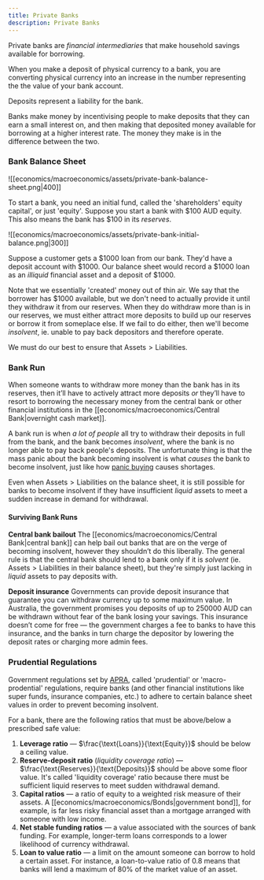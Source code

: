 ```yaml
---
title: Private Banks
description: Private Banks
---
```


Private banks are *financial intermediaries* that make household savings available for borrowing. 

When you make a deposit of physical currency to a bank, you are converting physical currency into an increase in the number representing the the value of your bank account. 

Deposits represent a liability for the bank. 

Banks make money by incentivising people to make deposits that they can earn a small interest on, and then making that deposited money available for borrowing at a higher interest rate. The money they make is in the difference between the two.

### Bank Balance Sheet

![[economics/macroeconomics/assets/private-bank-balance-sheet.png|400]]

To start a bank, you need an initial fund, called the 'shareholders' equity capital', or just 'equity'. Suppose you start a bank with $100 AUD equity. This also means the bank has $100 in its *reserves*.

![[economics/macroeconomics/assets/private-bank-initial-balance.png|300]]

Suppose a customer gets a $1000 loan from our bank. They'd have a deposit account with $1000. Our balance sheet would record a $1000 loan as an *illiquid* financial asset and a deposit of $1000. 

Note that we essentially 'created' money out of thin air. We say that the borrower has $1000 available, but we don't need to actually provide it until they withdraw it from our reserves. When they do withdraw more than is in our reserves, we must either attract more deposits to build up our reserves or borrow it from someplace else. If we fail to do either, then we'll become *insolvent*, ie. unable to pay back depositors and therefore operate.

We must do our best to ensure that $\text{Assets} > \text{Liabilities}$.

### Bank Run
When someone wants to withdraw more money than the bank has in its reserves, then it’ll have to actively attract more deposits *or* they’ll have to resort to borrowing the necessary money from the central bank or other financial institutions in the [[economics/macroeconomics/Central Bank|overnight cash market]].

A bank run is when *a lot of people* all try to withdraw their deposits in full from the bank, and the bank becomes *insolvent*, where the bank is no longer able to pay back people's deposits. The unfortunate thing is that the mass panic about the bank becoming insolvent is what *causes* the bank to become insolvent, just like how [panic buying](https://en.wikipedia.org/wiki/Panic_buying) causes shortages.

Even when $\text{Assets}>\text{Liabilities}$ on the balance sheet, it is still possible for banks to become insolvent if they have insufficient *liquid* assets to meet a sudden increase in demand for withdrawal.

#### Surviving Bank Runs
**Central bank bailout**
The [[economics/macroeconomics/Central Bank|central bank]] can help bail out banks that are on the verge of becoming insolvent, however they shouldn’t do this liberally. The general rule is that the central bank should lend to a bank only if it is *solvent* (ie. $\text{Assets} > \text{Liabilities}$ in their balance sheet), but they're simply just lacking in *liquid* assets to pay deposits with.

**Deposit insurance**
Governments can provide deposit insurance that guarantee you can withdraw currency up to some maximum value. In Australia, the government promises you deposits of up to 250000 AUD can be withdrawn without fear of the bank losing your savings. This insurance doesn’t come for free — the government charges a fee to banks to have this insurance, and the banks in turn charge the depositor by lowering the deposit rates or charging more admin fees.

### Prudential Regulations
Government regulations set by [APRA](https://www.apra.gov.au/what-prudential-regulation), called 'prudential' or 'macro-prodential' regulations, require banks (and other financial institutions like super funds, insurance companies, etc.) to adhere to certain balance sheet values in order to prevent becoming insolvent.

For a bank, there are the following ratios that must be above/below a prescribed safe value:
1. **Leverage ratio** — $\frac{\text{Loans}}{\text{Equity}}$ should be below a ceiling value.
2. **Reserve-deposit ratio** (*liquidity coverage ratio*) — $\frac{\text{Reserves}}{\text{Deposits}}$ should be above some floor value. It's called 'liquidity coverage' ratio because there must be sufficient liquid reserves to meet sudden withdrawal demand.
1. **Capital ratios** — a ratio of equity to a weighted risk measure of their assets. A [[economics/macroeconomics/Bonds|government bond]], for example, is far less risky financial asset than a mortgage arranged with someone with low income.
2. **Net stable funding ratios** — a value associated with the sources of bank funding. For example, longer-term loans corresponds to a lower likelihood of currency withdrawal.
3. **Loan to value ratio** — a limit on the amount someone can borrow to hold a certain asset. For instance, a loan-to-value ratio of $0.8$ means that banks will lend a maximum of $80\%$ of the market value of an asset.
